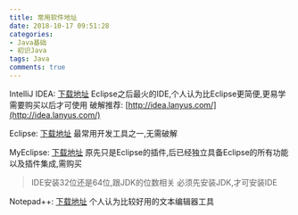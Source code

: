 ```yaml
---
title: 常用软件地址
date: 2018-10-17 09:51:28
categories: 
- Java基础
- 初识Java
tags: Java
comments: true
---
```

IntelliJ IDEA: [下载地址](https://www.jetbrains.com/idea/download/#section=windows)
Eclipse之后最火的IDE,个人认为比Eclipse更简便,更易学
需要购买以后才可使用
破解推荐: [http://idea.lanyus.com/](http://idea.lanyus.com/)

Eclipse: [下载地址](https://www.eclipse.org/downloads/)
最常用开发工具之一,无需破解

MyEclipse: [下载地址](http://www.myeclipsecn.com/download/)
原先只是Eclipse的插件,后已经独立具备Eclipse的所有功能以及插件集成,需购买

> IDE安装32位还是64位,跟JDK的位数相关
> 必须先安装JDK,才可安装IDE

Notepad++: [下载地址](https://notepad-plus-plus.org/download)
个人认为比较好用的文本编辑器工具